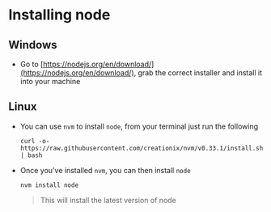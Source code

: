# Installing node

## Windows
* Go to [https://nodejs.org/en/download/](https://nodejs.org/en/download/), grab the correct installer and install it into your machine

## Linux
* You can use `nvm` to install `node`, from your terminal just run the following

    ```
    curl -o- https://raw.githubusercontent.com/creationix/nvm/v0.33.1/install.sh | bash
    ```

* Once you've installed `nvm`, you can then install `node`

    ```
    nvm install node
    ```

    > This will install the latest version of node